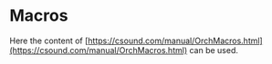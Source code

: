 # Macros

Here the content of [https://csound.com/manual/OrchMacros.html](https://csound.com/manual/OrchMacros.html) can be used.